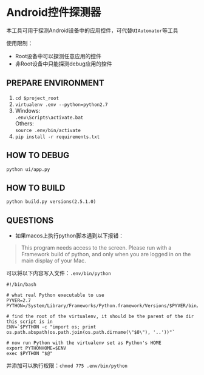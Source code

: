# Android控件探测器

本工具可用于探测Android设备中的应用控件，可代替`UIAutomator`等工具

使用限制：

* Root设备中可以探测任意应用的控件
* 非Root设备中只能探测debug应用的控件


## PREPARE ENVIRONMENT

1. `cd $project_root`
2. `virtualenv .env --python=python2.7`
3. Windows:  
    `.env\Scripts\activate.bat`  
    Others:  
    `source .env/bin/activate`
3. `pip install -r requirements.txt`


## HOW TO DEBUG

`python ui/app.py`

## HOW TO BUILD

`python build.py versions(2.5.1.0)`

## QUESTIONS

* 如果macos上执行python脚本遇到以下报错：


> This program needs access to the screen. Please run with a
Framework build of python, and only when you are logged in
on the main display of your Mac.


可以将以下内容写入文件：`.env/bin/python`

```
#!/bin/bash

# what real Python executable to use
PYVER=2.7
PYTHON=/System/Library/Frameworks/Python.framework/Versions/$PYVER/bin/python$PYVER

# find the root of the virtualenv, it should be the parent of the dir this script is in
ENV=`$PYTHON -c "import os; print os.path.abspath(os.path.join(os.path.dirname(\"$0\"), '..'))"`

# now run Python with the virtualenv set as Python's HOME
export PYTHONHOME=$ENV 
exec $PYTHON "$@"
```

并添加可以执行权限：`chmod 775 .env/bin/python`

